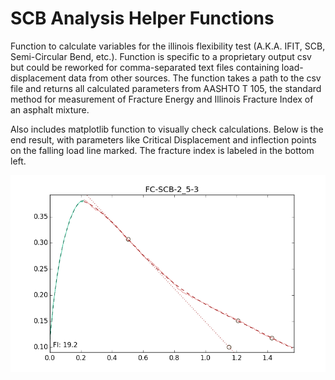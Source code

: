 # SCB Analysis Helper Functions
Function to calculate variables for the illinois flexibility test (A.K.A. IFIT, SCB, Semi-Circular Bend, etc.). Function is specific to a proprietary output csv but could be reworked for comma-separated text files containing load-displacement data from other sources.
The function takes a path to the csv file and returns all calculated parameters from AASHTO T 105, the standard method for measurement of Fracture Energy and Illinois Fracture Index of an asphalt mixture.

Also includes matplotlib function to visually check calculations. Below is the end result, with parameters like Critical Displacement and inflection points on the falling load line marked. The fracture index is labeled in the bottom left.

![Example Plot with Fracture Index](example.png)

